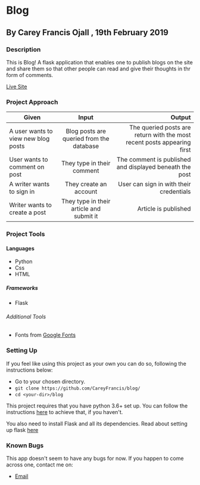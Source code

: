 # Blog

## By Carey Francis Ojall , 19th February 2019

### Description

This is Blog! A flask application that enables one to publish blogs on the site and share them so that other people can read and give their thoughts in thr form of comments.

[Live Site]('')

### Project Approach

| Given       | Input       | Output  |
| ------------- |:-------------:| -----:|
| A user wants to view new blog posts | Blog posts are queried from the database | The queried posts are return with the most recent posts appearing first |
| User wants to comment on post | They type in their comment | The comment is published and displayed beneath the post |
| A writer wants to sign in | They create an account | User can sign in with their credentials |
| Writer wants to create a post | They type in their article and submit it | Article is published |

### Project Tools

#### Languages

- Python
- Css
- HTML

##### Frameworks

- Flask

###### Additional Tools

- Fonts from [Google Fonts]('fonts.google.com')

### Setting Up

If you feel like using this project as your own you can do so, following the instructions below:

- Go to your chosen directory.
- `git clone https://github.com/CareyFrancis/blog/`
- `cd <your-dir>/blog`

This project requires that you have python 3.6+ set up. You can follow the instructions [here]('realpython.com/installing-python/') to achieve that, if you haven't.

You also need to install Flask and all its dependencies. Read about setting up flask [here]('flask.pocoo.org/docs/1.0/installation/')

### Known Bugs

This app doesn't seem to have any bugs for now. If you happen to come across one, contact me on:

- [Email](carexfm@gmail.com)
